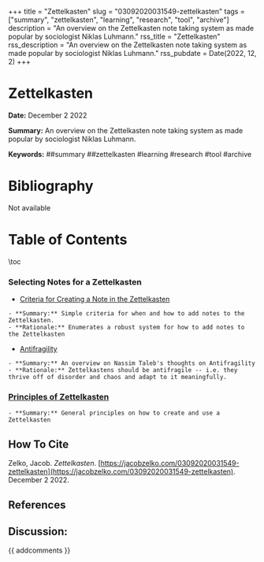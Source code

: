 +++
title = "Zettelkasten"
slug = "03092020031549-zettelkasten"
tags = ["summary", "zettelkasten", "learning", "research", "tool", "archive"]
description = "An overview on the Zettelkasten note taking system as made popular by sociologist Niklas Luhmann."
rss_title = "Zettelkasten"
rss_description = "An overview on the Zettelkasten note taking system as made popular by sociologist Niklas Luhmann."
rss_pubdate = Date(2022, 12, 2)
+++



Zettelkasten
=========

**Date:** December 2 2022

**Summary:** An overview on the Zettelkasten note taking system as made popular by sociologist Niklas Luhmann.

**Keywords:** ##summary ##zettelkasten #learning #research #tool #archive

Bibliography
==========

Not available

Table of Contents
=========

\toc

### Selecting Notes for a Zettelkasten

  * [Criteria for Creating a Note in the Zettelkasten](/03302020005409-note-criteria.md)

```
- **Summary:** Simple criteria for when and how to add notes to the Zettelkasten.
- **Rationale:** Enumerates a robust system for how to add notes to the Zettelkasten
```

  * [Antifragility](/03172020033742-antifragility)

```
- **Summary:** An overview on Nassim Taleb's thoughts on Antifragility
- **Rationale:** Zettelkastens should be antifragile -- i.e. they thrive off of disorder and chaos and adapt to it meaningfully.
```

### [Principles of Zettelkasten](/03092020031618-zettelkasten-principles.md)

```
- **Summary:** General principles on how to create and use a Zettelkasten
```
## How To Cite

 Zelko, Jacob. _Zettelkasten_. [https://jacobzelko.com/03092020031549-zettelkasten](https://jacobzelko.com/03092020031549-zettelkasten). December 2 2022.
## References
## Discussion: 

{{ addcomments }}
